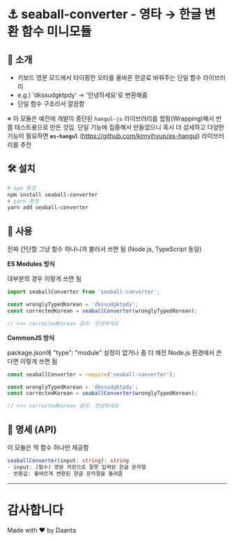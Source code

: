 # ⚓ seaball-converter - 영타 → 한글 변환 함수 미니모듈

## 📌 소개

- 키보드 영문 모드에서 타이핑한 오타를 올바른 한글로 바꿔주는 단일 함수 라이브러리
- e.g.) 'dkssudgktpdy' → '안녕하세요'로 변환해줌
- 단일 함수 구조라서 깔끔함

※ 이 모듈은 예전에 개발이 중단된 `hangul-js` 라이브러리를 랩핑(Wrapping)해서 반쯤 테스트용으로 만든 것임. 단일 기능에 집중해서 만들었으니 혹시 더 섬세하고 다양한 기능이 필요하면 **`es-hangul`** (https://github.com/kimyihyup/es-hangul) 라이브러리를 추천

## 🛠️ 설치

```bash
# npm 환경
npm install seaball-converter
# yarn 환경
yarn add seaball-converter
```

## 🚀 사용

진짜 간단함 그냥 함수 하나니까 불러서 쓰면 됨 (Node.js, TypeScript 동일)

**ES Modules 방식**

대부분의 경우 이렇게 쓰면 됨

```typescript
import seaballConverter from 'seaball-converter';

const wronglyTypedKorean = 'dkssudgktpdy';
const correctedKorean = seaballConverter(wronglyTypedKorean);

// >>> correctedKorean 결과: 안녕하세요
```

**CommonJS 방식**

package.json에 "type": "module" 설정이 없거나 좀 더 예전 Node.js 환경에서 쓴다면 이렇게 쓰면 됨

```javascript
const seaballConverter = require('seaball-converter');

const wronglyTypedKorean = 'dkssudgktpdy';
const correctedKorean = seaballConverter(wronglyTypedKorean);

// >>> correctedKorean 결과: 안녕하세요
```

## 📜 명세 (API)

이 모듈은 딱 함수 하나만 제공함

```typescript
seaballConverter(input: string): string
- input: (필수) 영문 자판으로 잘못 입력된 한글 문자열
- 반환값: 올바르게 변환된 한글 문자열을 돌려줌
```


---
# 감사합니다
Made with ❤️ by Daanta

